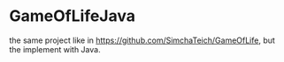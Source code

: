 # GameOfLifeJava
the same project like in https://github.com/SimchaTeich/GameOfLife, but the implement with Java.
